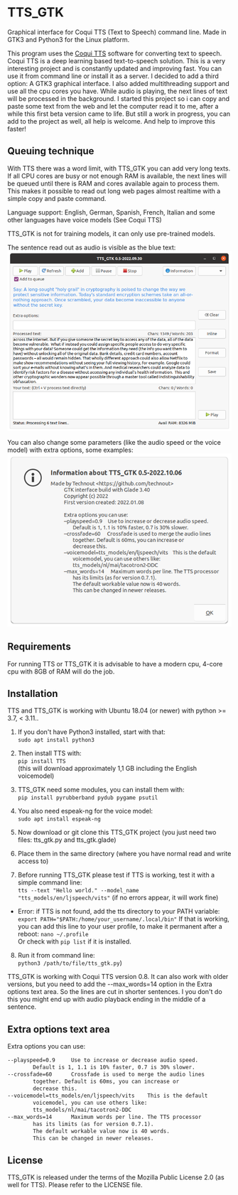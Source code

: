 # TTS_GTK
Graphical interface for Coqui TTS (Text to Speech) command line. Made in GTK3 and Python3 for the Linux platform.

This program uses the [Coqui TTS](https://github.com/coqui-ai/TTS) software for converting text to speech. Coqui TTS is a deep learning based text-to-speech solution. This is a very interesting project and is constantly updated and improving fast. You can use it from command line or install it as a server. I decided to add a third option: A GTK3 graphical interface. I also added multithreading support and use all the cpu cores you have. While audio is playing, the next lines of text will be processed in the background. I started this project so i can copy and paste some text from the web and let the computer read it to me, after a while this first beta version came to life. But still a work in progress, you can add to the project as well, all help is welcome. And help to improve this faster!

Queuing technique
-----------------
With TTS there was a word limit, with TTS_GTK you can add very long texts. If all CPU cores are busy or not enough RAM is available, the next lines will be queued until there is RAM and cores available again to process them. This makes it possible to read out long web pages almost realtime with a simple copy and paste command.

Language support: English, German, Spanish, French, Italian and some other languages have voice models (See Coqui TTS)

TTS_GTK is not for training models, it can only use pre-trained models.

The sentence read out as audio is visible as the blue text:
![Screenshot](https://github.com/technout/tts_gtk/blob/main/screen_tts_gtk_1.png)

You can also change some parameters (like the audio speed or the voice model) with extra options, some examples:
![Screenshot](https://github.com/technout/tts_gtk/blob/main/screen_tts_gtk_3.png)

Requirements
------------
For running TTS or TTS_GTK it is advisable to have a modern cpu, 4-core cpu with 8GB of RAM will do the job.

Installation
------------
TTS and TTS_GTK is working with Ubuntu 18.04 (or newer) with python >= 3.7, < 3.11..

1) If you don't have Python3 installed, start with that: <br />
```sudo apt install python3```

2) Then install TTS with: <br />
```pip install TTS``` <br />
(this will download approximately 1,1 GB including the English voicemodel)

3) TTS_GTK need some modules, you can install them with: <br />
```pip install pyrubberband pydub pygame psutil```

4) You also need espeak-ng for the voice model: <br /> ```sudo apt install espeak-ng```

5) Now download or git clone this TTS_GTK project (you just need two files: tts_gtk.py and tts_gtk.glade)

6) Place them in the same directory (where you have normal read and write access to)

7) Before running TTS_GTK please test if TTS is working, test it with a simple command line: <br />
```tts --text "Hello world." --model_name "tts_models/en/ljspeech/vits"``` (if no errors appear, it will work fine)

- Error: if TTS is not found, add the tts directory to your PATH variable: <br /> 
```export PATH="$PATH:/home/your_username/.local/bin"```
If that is working, you can add this line to your user profile, to make it permanent after a reboot: ```nano ~/.profile``` <br /> 
Or check with ```pip list``` if it is installed. <br /> 

8) Run it from command line: <br /> ```python3 /path/to/file/tts_gtk.py```)

TTS_GTK is working with Coqui TTS version 0.8. It can also work with older versions, but you need to add the --max_words=14 option in the Extra options text area. So the lines are cut in shorter sentences. I you don't do this you might end up with audio playback ending in the middle of a sentence.

Extra options text area
-----------------------
Extra options you can use:
```
--playspeed=0.9     Use to increase or decrease audio speed.
        Default is 1, 1.1 is 10% faster, 0.7 is 30% slower.
--crossfade=60      Crossfade is used to merge the audio lines
        together. Default is 60ms, you can increase or
        decrease this.
--voicemodel=tts_models/en/ljspeech/vits    This is the default
        voicemodel, you can use others like:
        tts_models/nl/mai/tacotron2-DDC
--max_words=14      Maximum words per line. The TTS processor
        has its limits (as for version 0.7.1).
        The default workable value now is 40 words.
        This can be changed in newer releases.
```
License
-------
TTS_GTK is released under the terms of the Mozilla Public License 2.0 (as well for TTS). Please refer to the LICENSE file.
